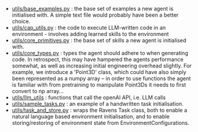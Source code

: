 - [utils/base_examples.py](utils/base_examples.py) : the base set of examples a new agent is initialised with. A simple text file would probably have been a better choice.
- [utils/cap_utils.py](utils/cap_utils.py) : the code to execute LLM-written code in an environment - involves adding learned skills to the environment
- [utils/core_primitives.py](utils/core_primitives.py) : the base set of skills a new agent is initialised with.
- [utils/core_types.py](utils/core_types.py) : types the agent should adhere to when generating code. In retrospect, this may have hampered the agents performance somewhat, as well as increasing initial engineering overhead slightly. For example, we introduce a 'Point3D' class, which could have also simply been represented as a numpy array – in order to use functions the agent is familiar with from pretraining to manipulate Point3Ds it needs to first convert to np array...
- [utils/llm_utils](utils/llm_utils) : functions that call the openAI API, i.e. LLM calls
- [utils/sample_tasks.py](utils/sample_tasks.py) : an example of a handwritten task initialisation.
- [utils/task_and_store.py](utils/task_and_store.py) : wraps the Ravens Task class, both to enable a natural language based environment initialisation, and to enable storing/restoring of environment state from EnvironmentConfigurations.
